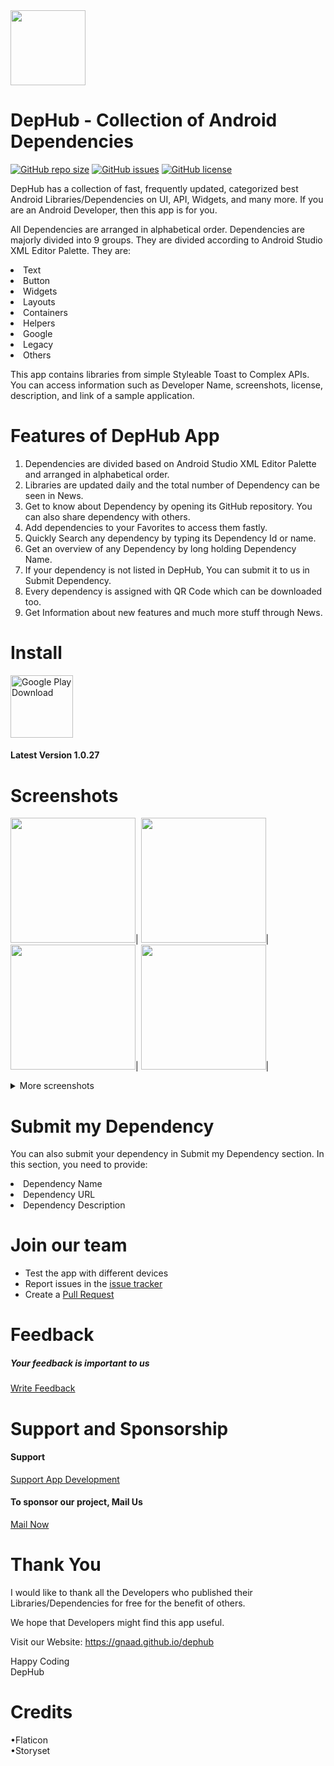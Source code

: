 <img src="https://gnaad.github.io/dephub/images/icon128×128.png" width="120"/>

# DepHub - Collection of Android Dependencies

[![GitHub repo size](https://img.shields.io/github/repo-size/gnaad/dephub)](https://github.com/gnaad/dephub)
[![GitHub issues](https://img.shields.io/github/issues/gnaad/dephub?color=red)](https://github.com/gnaad/dephub/issues)
[![GitHub license](https://img.shields.io/github/license/gnaad/dephub?color=lightgrey)](https://github.com/gnaad/dephub/blob/master/LICENSE)

DepHub has a collection of fast, frequently updated, categorized best Android Libraries/Dependencies on UI, API, Widgets, and many more. If you are an Android Developer, then this app is for you.

All Dependencies are arranged in alphabetical order. Dependencies are majorly divided into 9 groups. They are divided according to Android Studio XML Editor Palette. They are:
<li>Text</li>
<li>Button</li>
<li>Widgets</li>
<li>Layouts</li>
<li>Containers</li>
<li>Helpers</li>
<li>Google</li>
<li>Legacy</li>
<li>Others</li>

This app contains libraries from simple Styleable Toast to Complex APIs. You can access information such as Developer Name, screenshots, license, description, and link of a sample application.

# Features of DepHub App

1. Dependencies are divided based on Android Studio XML Editor Palette and arranged in alphabetical order.
2. Libraries are updated daily and the total number of Dependency can be seen in News.
3. Get to know about Dependency by opening its GitHub repository. You can also share dependency with others.
4. Add dependencies to your Favorites to access them fastly.
5. Quickly Search any dependency by typing its Dependency Id or name.
6. Get an overview of any Dependency by long holding Dependency Name.
7. If your dependency is not listed in DepHub, You can submit it to us in Submit Dependency.
8. Every dependency is assigned with QR Code which can be downloaded too.
9. Get Information about new features and much more stuff through News.

# Install

[<img src="https://play.google.com/intl/en_us/badges/static/images/badges/en_badge_web_generic.png" alt="Google Play Download" height="100">](https://play.google.com/store/apps/details?id=com.dephub.android)

#### Latest Version 1.0.27
# Screenshots

<img src="https://play-lh.googleusercontent.com/FZBPIVuM-QgkJMehGkHEc8ndAgUl5BRLNESmrFNUfFxVXOLC_9jxUy7rdLNhxwFwaf0=w1536-h722-rw" width="200"/>|
<img src="https://play-lh.googleusercontent.com/IxBJdKR2d8ngOtYQGs7Srx8NFBs1j_W9jOZ0pj4WpSveI1Ulnqa8HQPt76rMY9TnYms=w1536-h722-rw" width="200"/>|
<img src="https://play-lh.googleusercontent.com/mxf-5FGDdaMQZE-BDpGEibIHHriX35nBt0GfDw9Fy9D4qJs3EMXKYbBIU40dx5CNxA=w1536-h722-rw" width="200"/>|
<img src="https://play-lh.googleusercontent.com/Yy_mSTAM0CztTAk0bYZyDPNPOQ5vXD0ieIus86Trl9Xi-ZPw-iR5DcwKcSM4ttyLpFXy=w1536-h722-rw" width="200"/>|

<details>
  <summary>More screenshots</summary>
<img src="https://play-lh.googleusercontent.com/RpmyoO57oU_tc_grFEgCmGvJQIBao5AWUfygmi2PYJmixYx-WePZpYkE7sszBCLW-9Q=w2560-h1440-rw" width="200"/>|
<img src="https://play-lh.googleusercontent.com/jijam2H6VHrUrqvinerGjwLYV-ILe-evWp84wu3LQ6MfaRo8zyTlHGMpXJ2r6LdYyTA=w2560-h1440-rw" width="200"/>|
<img src="https://play-lh.googleusercontent.com/dlmqWxjHxXR0uRSC2CqxvhkTBj0JiU7lMv8VQpjOLvF2EKp8lEBzS6Eb6SHOUfrN0rY=w2560-h1440-rw" width="200"/>|
<img src="https://play-lh.googleusercontent.com/MtGjxdXEufU4T_V_29QUaXtC02VERhBlRRpj1fQLmjhM4ZfOCV8-ZtSCdpYg2wgu1pM=w2560-h1440-rw" width="200"/>

</details>

 # Submit my Dependency
<p>You can also submit your dependency in Submit my Dependency section. In this section, you need to provide:</p>
<li>Dependency Name</li>
<li>Dependency URL</li>
<li>Dependency Description</li>

# Join our team
  * Test the app with different devices
  * Report issues in the [issue tracker](https://github.com/gnaad/dephub/issues)
  * Create a [Pull Request](https://github.com/gnaad/dephub/pulls)

# Feedback
##### Your feedback is important to us

[Write Feedback](https://gnaad.github.io/dephub/feedback)

# Support and Sponsorship
#### Support

[Support App Development](https://gnaad.github.io/dephub/support)
<br>

#### To sponsor our project, Mail Us

[Mail Now](mailto:mailtodephub@gmail.com)

# Thank You

I would like to thank all the Developers who published their Libraries/Dependencies for free for the benefit of others.

We hope that Developers might find this app useful.

Visit our Website: https://gnaad.github.io/dephub

Happy Coding<br>
DepHub

# Credits

•Flaticon<br>
•Storyset
